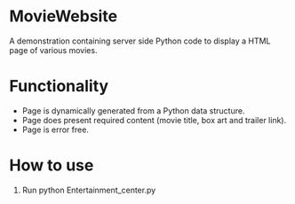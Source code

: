 # MovieWebsite
A demonstration containing server side Python code to display a HTML page of various movies. 

# Functionality
* Page is dynamically generated from a Python data structure.
* Page does present required content (movie title, box art and trailer link).
* Page is error free.

# How to use 
1. Run python Entertainment_center.py
